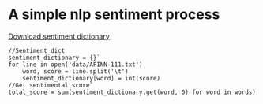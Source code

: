 # A simple nlp sentiment process 
[Download  sentiment dictionary](http://www2.imm.dtu.dk/pubdb/views/publication_details.php?id=6010)

    //Sentiment dict
    sentiment_dictionary = {}`
    for line in open('data/AFINN-111.txt')
        word, score = line.split('\t')
        sentiment_dictionary[word] = int(score)
    //Get sentimental score`
    total_score = sum(sentiment_dictionary.get(word, 0) for word in words)

